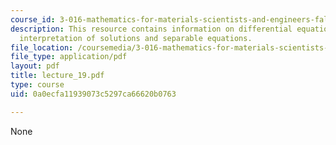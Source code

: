 ```yaml
---
course_id: 3-016-mathematics-for-materials-scientists-and-engineers-fall-2005
description: This resource contains information on differential equations, geometrical
  interpretation of solutions and separable equations.
file_location: /coursemedia/3-016-mathematics-for-materials-scientists-and-engineers-fall-2005/0a0ecfa11939073c5297ca66620b0763_lecture_19.pdf
file_type: application/pdf
layout: pdf
title: lecture_19.pdf
type: course
uid: 0a0ecfa11939073c5297ca66620b0763

---
```

None